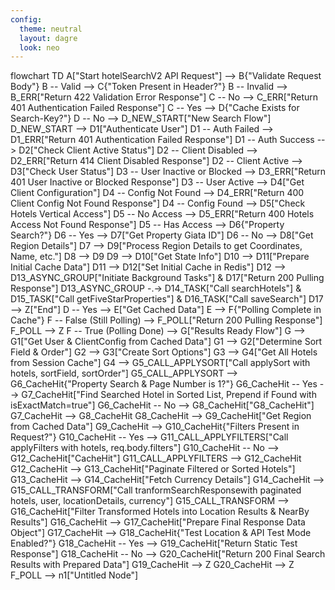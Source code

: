 ```yaml
---
config:
  theme: neutral
  layout: dagre
  look: neo
---
```

flowchart TD
    A["Start hotelSearchV2 API Request"] --> B{"Validate Request Body"}
    B -- Valid --> C{"Token Present in Header?"}
    B -- Invalid --> B_ERR["Return 422 Validation Error Response"]
    C -- No --> C_ERR["Return 401 Authentication Failed Response"]
    C -- Yes --> D{"Cache Exists for Search-Key?"}
    D -- No --> D_NEW_START["New Search Flow"]
    D_NEW_START --> D1["Authenticate User"]
    D1 -- Auth Failed --> D1_ERR["Return 401 Authentication Failed Response"]
    D1 -- Auth Success --> D2["Check Client Active Status"]
    D2 -- Client Disabled --> D2_ERR["Return 414 Client Disabled Response"]
    D2 -- Client Active --> D3["Check User Status"]
    D3 -- User Inactive or Blocked --> D3_ERR["Return 401 User Inactive or Blocked Response"]
    D3 -- User Active --> D4["Get Client Configuration"]
    D4 -- Config Not Found --> D4_ERR["Return 400 Client Config Not Found Response"]
    D4 -- Config Found --> D5["Check Hotels Vertical Access"]
    D5 -- No Access --> D5_ERR["Return 400 Hotels Access Not Found Response"]
    D5 -- Has Access --> D6{"Property Search?"}
    D6 -- Yes --> D7["Get Property Giata ID"]
    D6 -- No --> D8["Get Region Details"]
    D7 --> D9["Process Region Details to get Coordinates, Name, etc."]
    D8 --> D9
    D9 --> D10["Get State Info"]
    D10 --> D11["Prepare Initial Cache Data"]
    D11 --> D12["Set Initial Cache in Redis"]
    D12 --> D13_ASYNC_GROUP["Initiate Background Tasks"] & D17["Return 200 Pulling Response"]
    D13_ASYNC_GROUP -.-> D14_TASK["Call searchHotels"] & D15_TASK["Call getFiveStarProperties"] & D16_TASK["Call saveSearch"]
    D17 --> Z["End"]
    D -- Yes --> E["Get Cached Data"]
    E --> F{"Polling Complete in Cache"}
    F -- False (Still Polling) --> F_POLL["Return 200 Pulling Response"]
    F_POLL --> Z
    F -- True (Polling Done) --> G["Results Ready Flow"]
    G --> G1["Get User & ClientConfig from Cached Data"]
    G1 --> G2["Determine Sort Field & Order"]
    G2 --> G3["Create Sort Options"]
    G3 --> G4["Get All Hotels from Session Cache"]
    G4 --> G5_CALL_APPLYSORT["Call applySort with hotels, sortField, sortOrder"]
    G5_CALL_APPLYSORT --> G6_CacheHit{"Property Search & Page Number is 1?"}
    G6_CacheHit -- Yes --> G7_CacheHit["Find Searched Hotel in Sorted List, Prepend if Found with isExactMatch=true"]
    G6_CacheHit -- No --> G8_CacheHit["G8_CacheHit"]
    G7_CacheHit --> G8_CacheHit
    G8_CacheHit --> G9_CacheHit["Get Region from Cached Data"]
    G9_CacheHit --> G10_CacheHit{"Filters Present in Request?"}
    G10_CacheHit -- Yes --> G11_CALL_APPLYFILTERS["Call applyFilters with hotels, req.body.filters"]
    G10_CacheHit -- No --> G12_CacheHit["CacheHit"]
    G11_CALL_APPLYFILTERS --> G12_CacheHit
    G12_CacheHit --> G13_CacheHit["Paginate Filtered or Sorted Hotels"]
    G13_CacheHit --> G14_CacheHit["Fetch Currency Details"]
    G14_CacheHit --> G15_CALL_TRANSFORM["Call tranformSearchResponsewith paginated hotels, user, locationDetails, currency"]
    G15_CALL_TRANSFORM --> G16_CacheHit["Filter Transformed Hotels into Location Results & NearBy Results"]
    G16_CacheHit --> G17_CacheHit["Prepare Final Response Data Object"]
    G17_CacheHit --> G18_CacheHit{"Test Location & API Test Mode Enabled?"}
    G18_CacheHit -- Yes --> G19_CacheHit["Return Static Test Response"]
    G18_CacheHit -- No --> G20_CacheHit["Return 200 Final Search Results with Prepared Data"]
    G19_CacheHit --> Z
    G20_CacheHit --> Z
    F_POLL --> n1["Untitled Node"]
